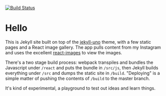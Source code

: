 [![Build Status](https://travis-ci.org/twitchett/twitchett.github.io.svg?branch=source)](https://travis-ci.org/twitchett/twitchett.github.io)

# Hello

This is Jekyll site built on top of the [jekyll-uno](https://github.com/joshgerdes/jekyll-uno) theme, with a few static pages and a React image gallery. The app pulls content from my Instagram and uses the excellent [react-images](https://github.com/jossmac/react-images) to view the images.

There's a two stage build process: webpack transpiles and bundles the Javascript under `/react` and puts the bundle in `/src/js`, then Jekyll builds everything under `/src` and dumps the static site in `/build`. "Deploying" is a simple matter of pushing the contents of `/build` to the master branch.

It's kind of experimental, a playground to test out ideas and learn things.

